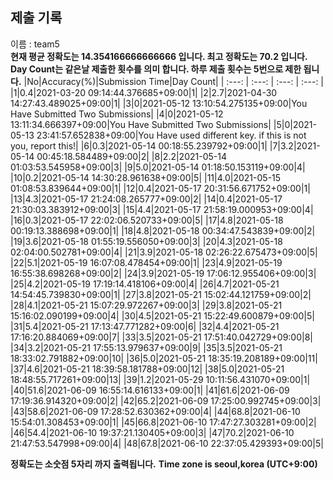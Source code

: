 


  
## 제출 기록  
이름 : team5  
**현재 평균 정확도는 14.354166666666666 입니다. 최고 정확도는 70.2 입니다.**  
**Day Count는 같은날 제출한 횟수를 의미 합니다. 하루 제출 횟수는 5번으로 제한 됩니다.**
|No|Accuracy(%)|Submission Time|Day Count|
| :---: | :---: | :---: | :---: |
|1|0.4|2021-03-20 09:14:44.376685+09:00|1|
|2|2.7|2021-04-30 14:27:43.489025+09:00|1|
|3|0|2021-05-12 13:10:54.275135+09:00|You Have Submitted Two Submissions|
|4|0|2021-05-12 13:11:34.666397+09:00|You Have Submitted Two Submissions|
|5|0|2021-05-13 23:41:57.652838+09:00|You Have used different key. if this is not you, report this!|
|6|0.3|2021-05-14 00:18:55.239792+09:00|1|
|7|3.2|2021-05-14 00:45:18.584489+09:00|2|
|8|2.2|2021-05-14 01:03:53.545958+09:00|3|
|9|5.0|2021-05-14 01:18:50.153119+09:00|4|
|10|0.2|2021-05-14 14:30:28.961638+09:00|5|
|11|4.0|2021-05-15 01:08:53.839644+09:00|1|
|12|0.4|2021-05-17 20:31:56.671752+09:00|1|
|13|4.3|2021-05-17 21:24:08.265777+09:00|2|
|14|0.4|2021-05-17 21:30:03.383912+09:00|3|
|15|4.4|2021-05-17 21:58:19.000953+09:00|4|
|16|0.3|2021-05-17 22:02:06.520733+09:00|5|
|17|4.8|2021-05-18 00:19:13.388698+09:00|1|
|18|4.8|2021-05-18 00:34:47.543839+09:00|2|
|19|3.6|2021-05-18 01:55:19.556050+09:00|3|
|20|4.3|2021-05-18 02:04:00.502781+09:00|4|
|21|3.9|2021-05-18 02:26:22.675473+09:00|5|
|22|5.1|2021-05-19 16:07:08.478454+09:00|1|
|23|4.9|2021-05-19 16:55:38.698268+09:00|2|
|24|3.9|2021-05-19 17:06:12.955406+09:00|3|
|25|4.2|2021-05-19 17:19:14.418106+09:00|4|
|26|4.7|2021-05-21 14:54:45.739830+09:00|1|
|27|3.8|2021-05-21 15:02:44.121759+09:00|2|
|28|4.1|2021-05-21 15:07:29.972267+09:00|3|
|29|3.8|2021-05-21 15:16:02.090199+09:00|4|
|30|4.5|2021-05-21 15:22:49.600879+09:00|5|
|31|5.4|2021-05-21 17:13:47.771282+09:00|6|
|32|4.4|2021-05-21 17:16:20.884069+09:00|7|
|33|3.5|2021-05-21 17:51:40.042729+09:00|8|
|34|3.2|2021-05-21 17:55:13.979637+09:00|9|
|35|3.5|2021-05-21 18:33:02.791882+09:00|10|
|36|5.0|2021-05-21 18:35:19.208189+09:00|11|
|37|4.6|2021-05-21 18:39:58.181788+09:00|12|
|38|5.0|2021-05-21 18:48:55.717261+09:00|13|
|39|1.2|2021-05-29 10:11:56.431070+09:00|1|
|40|51.6|2021-06-09 16:55:14.616133+09:00|1|
|41|61.6|2021-06-09 17:19:36.914320+09:00|2|
|42|65.2|2021-06-09 17:25:00.992745+09:00|3|
|43|58.6|2021-06-09 17:28:52.630362+09:00|4|
|44|68.8|2021-06-10 15:54:01.308453+09:00|1|
|45|66.8|2021-06-10 17:47:27.303281+09:00|2|
|46|54.4|2021-06-10 19:37:21.130405+09:00|3|
|47|70.2|2021-06-10 21:47:53.547998+09:00|4|
|48|67.8|2021-06-10 22:37:05.429393+09:00|5|


**정확도는 소숫점 5자리 까지 출력됩니다.**
**Time zone is seoul,korea (UTC+9:00)**

